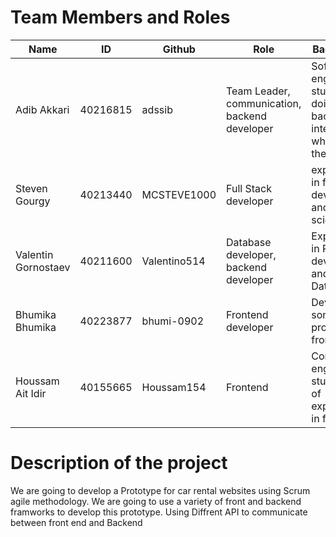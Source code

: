 # Team Members and Roles
Name | ID | Github | Role | Background
--- | --- | --- | --- | -- 
Adib Akkari | 40216815 | adssib | Team Leader, communication, backend developer | Software engineer student doing a backend intership while taking the course 
Steven Gourgy | 40213440 | MCSTEVE1000 | Full Stack developer | experienced in front end development and data science
Valentin Gornostaev | 40211600 | Valentino514 |  Database developer, backend developer | Experience in Rest API development and Databases
Bhumika Bhumika | 40223877 | bhumi-0902 | Frontend developer | Developed some projects in front end
Houssam Ait Idir | 40155665 | Houssam154 | Frontend  |Computer engineering student a bit of experience in front end


# Description of the project 
We are going to develop a Prototype for car rental websites using Scrum agile methodology. 
We are going to use a variety of front and backend framworks to develop this prototype. Using Diffrent API to communicate between front end and Backend 
